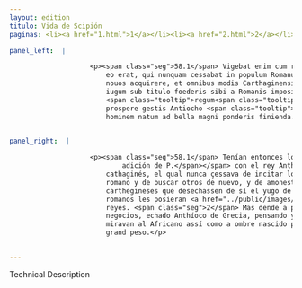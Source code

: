 ```yaml
---
layout: edition
titulo: Vida de Scipión
paginas: <li><a href="1.html">1</a></li><li><a href="2.html">2</a></li><li><a href="3.html">3</a></li><li><a href="4.html">4</a></li><li><a href="5.html">5</a></li><li><a href="6.html">6</a></li><li><a href="7.html">7</a></li><li><a href="8.html">8</a></li><li><a href="9.html">9</a></li><li><a href="10.html">10</a></li><li><a href="11.html">11</a></li><li><a href="12.html">12</a></li><li><a href="13.html">13</a></li><li><a href="14.html">14</a></li><li><a href="15.html">15</a></li><li><a href="16.html">16</a></li><li><a href="17.html">17</a></li><li><a href="18.html">18</a></li><li><a href="19.html">19</a></li><li><a href="20.html">20</a></li><li><a href="21.html">21</a></li><li><a href="22.html">22</a></li><li><a href="23.html">23</a></li><li><a href="24.html">24</a></li><li><a href="25.html">25</a></li><li><a href="26.html">26</a></li><li><a href="27.html">27</a></li><li><a href="28.html">28</a></li><li><a href="29.html">29</a></li><li><a href="30.html">30</a></li><li><a href="31.html">31</a></li><li><a href="32.html">32</a></li><li><a href="33.html">33</a></li><li><a href="34.html">34</a></li><li><a href="35.html">35</a></li><li><a href="36.html">36</a></li><li><a href="37.html">37</a></li><li><a href="38.html">38</a></li><li><a href="39.html">39</a></li><li><a href="40.html">40</a></li><li><a href="41.html">41</a></li><li><a href="42.html">42</a></li><li><a href="43.html">43</a></li><li><a href="44.html">44</a></li><li><a href="45.html">45</a></li><li><a href="46.html">46</a></li><li><a href="47.html">47</a></li><li><a href="48.html">48</a></li><li><a href="49.html">49</a></li><li><a href="50.html">50</a></li><li><a href="51.html">51</a></li><li><a href="52.html">52</a></li><li><a href="53.html">53</a></li><li><a href="54.html">54</a></li><li><a href="55.html">55</a></li><li><a href="56.html">56</a></li><li><a href="57.html">57</a></li><li><a href="58.html">58</a></li><li><a href="59.html">59</a></li><li><a href="60.html">60</a></li><li><a href="61.html">61</a></li><li><a href="62.html">62</a></li><li><a href="63.html">63</a></li><li><a href="64.html">64</a></li><li><a href="65.html">65</a></li><li><a href="66.html">66</a></li><li><a href="67.html">67</a></li><li><a href="68.html">68</a></li><li><a href="69.html">69</a></li><li><a href="70.html">70</a></li><li><a href="71.html">71</a></li><li><a href="72.html">72</a></li><li><a href="73.html">73</a></li><li><a href="74.html">74</a></li>

panel_left:  |

                    <p><span class="seg">58.1</span> Vigebat enim cum rege Antiocho bellum et Hannibal Poenus cum
                        eo erat, qui nunquam cessabat in populum Romanum ueteres hostes concitare,
                        nouos acquirere, et omnibus modis Carthaginensibus suadere, ut seruitutis
                        iugum sub titulo foederis sibi a Romanis impositum abiicerent <span class="tooltip">et<span class="tooltiptext"><span class="om"><i>om. </i></span> <span class="siglas">N</span> </span></span>
                        <span class="tooltip">regum<span class="tooltiptext"><span class="om"><i>om. </i></span> <span class="siglas">N</span> regiam <span class="siglas">F M P R S U W</span> regem <span class="siglas">r s</span> </span></span> amicitiam experirentur. <span class="seg">2</span> Verum paulopost Romani rebus
                        prospere gestis Antiocho <span class="tooltip">e Graecia<span class="tooltiptext">ex Gretia <span class="siglas">S</span> egregia <span class="siglas">r s</span> </span></span> pulso cum iam Asiam animis destinarent, Aphricanum intuebantur ueluti
                        hominem natum ad bella magni ponderis finienda. </p>
                

panel_right:  |

                    <p><span class="seg">58.1</span> Tenían entonces los romanos guerra rezia<span class="nota"><sup>22</sup><span class="texto_nota">rezia:
                            adición de P.</span></span> con el rey Anthíoco y estava con él Hanníbal
                        cathaginés, el qual nunca çessava de incitar los enemigos contra el pueblo
                        romano y de buscar otros de nuevo, y de amonestar por todas maneras a los
                        carthegineses que desechassen de sí el yugo de la servidumbre que los
                        romanos les posieran <a href="../public/images/1491/189v.jpg" target="new"><img class="facs" src="{site.url}/Vitae/public/images/facs_icon.jpg"/></a>[189v,b] so título de pleytesía, y experimentassen la amistad de los
                        reyes. <span class="seg">2</span> Mas dende a poco los romanos, fechos prósperamente sus
                        negocios, echado Anthíoco de Grecia, pensando ya en sus ánimos lo de Asia,
                        miravan al Africano assí como a ombre nascido para feneçer las guerras de
                        grand peso.</p>
                

---
```


Technical Description 